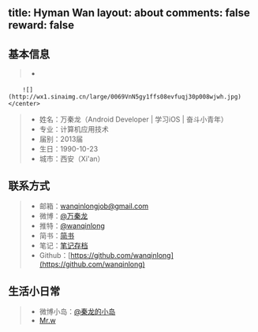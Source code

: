 title: Hyman Wan
layout: about
comments: false
reward: false
---
## 基本信息 ##
> * <center>
		![](http://wx1.sinaimg.cn/large/0069VnN5gy1ffs08evfuqj30p008wjwh.jpg)
	</center>
> * 姓名：万秦龙（Android Developer | 学习iOS | 奋斗小青年）
> * 专业：计算机应用技术
> * 届别：2013届
> * 生日：1990-10-23
> * 城市：西安（Xi'an）

## 联系方式
> * 邮箱：<wanqinlongjob@gmail.com>
> * 微博：[@万秦龙](http://weibo.com/u/5643460167)
> * 推特：[@wanqinlong](https://twitter.com/wanqinlong)
> * 简书：[简书](http://www.jianshu.com/u/d49d8f622a49/)
> * 笔记：[笔记存档](http://www.cnblogs.com/wanqinlong/)
> * Github：[https://github.com/wanqinlong](https://github.com/wanqinlong)

## 生活小日常
> * 微博小岛：[@秦龙的小岛](http://weibo.com/HymanW)
> * [Mr.w](http://y.baidu.com/wanqinlong) 